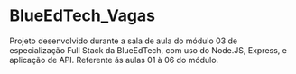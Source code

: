 # BlueEdTech_Vagas
Projeto desenvolvido durante a sala de aula do módulo 03 de especialização Full Stack da BlueEdTech, com uso do Node.JS, Express, e aplicação de API. Referente ás aulas 01 à 06 do módulo. 
